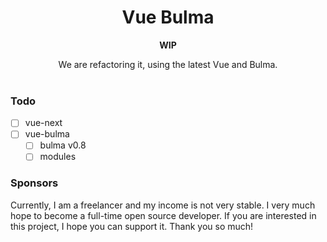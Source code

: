 <h1 align="center">Vue Bulma</h1>
<div align="center">
  <p><strong>WIP</strong></p>We are refactoring it, using the latest Vue and Bulma.
</div>

<br />

### Todo

- [ ] vue-next
- [ ] vue-bulma
  - [ ] bulma v0.8
  - [ ] modules

### Sponsors

Currently, I am a freelancer and my income is not very stable.
I very much hope to become a full-time open source developer.
If you are interested in this project, I hope you can support it.
Thank you so much!
